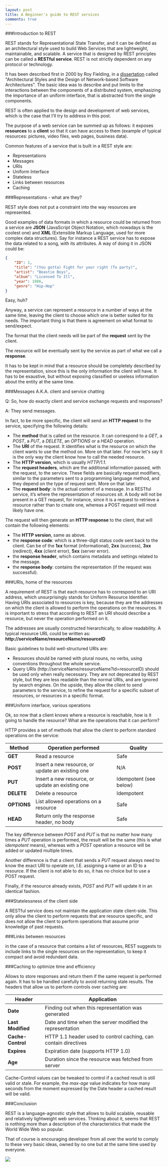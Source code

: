 ```yaml
---
layout: post
title: A Beginner's guide to REST services
comments: true
---
```


###Introduction to REST

REST stands for Representational State Transfer, and it can be defined as an architectural style used to build Web Services that are lightweight, maintainable, and scalable. A service that is designed by REST principles can be called a **RESTful service**. REST is not strictly dependent on any protocol or technology.

It has been described first in 2000 by Roy Fielding, in a [dissertation](http://www.ics.uci.edu/~fielding/pubs/webarch_icse2000.pdf) called "Architectural Styles and the Design of Network-based Software Architectures". The basic idea was to describe and put limits to the interactions between the components of a distributed system, emphasizing the importance of an uniform interface, that is abstracted from the single components.

REST is often applied to the design and development of web services, which is the case that I'll try to address in this post.

The purpose of a web service can be summed up as follows: it exposes **resources** to a **client** so that it can have access to them (example of typical resources: pictures, video files, web pages, business data).

Common features of a service that is built in a REST style are:

- Representations
- Messages
- URIs
- Uniform Interface
- Stateless
- Links between resources
- Caching

###Representations - what are they?

REST style does not put a constraint into the way resources are represented.

Good examples of data formats in which a resource could be returned from a service are **JSON** (JavaScript Object Notation, which nowadays is the coolest one) and **XML** (Extensible Markup Language, used for more complex data structures). Say for instance a REST service has to expose the data related to a song, with its attributes. A way of doing it in JSON could be:

```json
{
    "ID": 1,
    "title": "(You gotta) Fight for your right (To party)",
    "artist": "Beastie Boys",
    "album": "Licensed To Ill",
    "year": 1986,
    "genre": "Hip-Hop"
}
```

Easy, huh?

Anyway, a service can represent a resource in a number of ways at the same time, leaving the client to choose which one is better suited for its needs. The important thing is that there is agreement on what format to send/expect.

The format that the client needs will be part of the **request** sent by the client.

The resource will be eventually sent by the service as part of what we call a **response**.

It has to be kept in mind that a resource should be completely described by the representation, since this is the only information the client will have. It has to be exaustive, but without exposing classified or useless information about the entity at the same time.

###Messages A.K.A. client and service chatting

Q: So, how do exactly client and service exchange requests and responses?

A: They send messages.

In fact, to be more specific, the client will send an **HTTP request** to the service, specifying the following details:

- The **method** that is called on the resource. It can correspond to a *GET*, a *POST*, a *PUT*, a *DELETE*, an *OPTIONS* or a *HEAD* operation.
- The **URI** of the request. It identifies what is the resource on which the client wants to use the method on. More on that later. For now let's say it is the only way the client know how to call the needed resource.
- The **HTTP version**, which is usually *HTTP/1.1*.
- The **request headers**, which are the additional information passed, with the request, to the service. These fields are basically request modifiers, similar to the parameters sent to a programming language method, and they depend on the type of request sent. More on that later.
- The **request body**: is the actual content of a message. In a RESTful service, it’s where the representation of resources sit. A body will not be present in a GET request, for instance, since it is a request to retrieve a resource rather than to create one, whereas a POST request will most likely have one.

The request will then generate an **HTTP response** to the client, that will contain the following elements:

- The **HTTP version**, same as above.
- the **response code**: which is a three-digit status code sent back to the client. Can be of the **1xx** format (informational), **2xx** (success), **3xx** (redirect), **4xx** (client error), **5xx** (server error).
- the **response header**, which contains metadata and settings related to the message.
- the **response body**: contains the representation (if the request was successful).

###URIs, home of the resources

A requirement of REST is that each resource has to correspond to an URI address, which unsurprisingly stands for Uniform Resource Identifier. Having URIs associated to resources is key, because they are the addresses on which the client is allowed to perform the operations on the resources. It is important to stress that according to REST an URI should describe a resource, but never the operation performed on it.

The addresses are usually constructed hierarchically, to allow readability. A typical resource URL could be written as:
**http://serviceName/resourceName/resourceID**

Basic guidelines to build well-structured URIs are:

- Resources should be named with plural nouns, no verbs, using conventions throughout the whole service.
- Query URIs (http://serviceName/resourceName?id=resourceID) should be used only when really necessary. They are not deprecated by REST style, but they are less readable than the normal URIs, and are ignored by search engines. On the upside, they allow the client to send parameters to the service, to refine the request for a specific subset of resources, or resources in a specific format.

###Uniform interface, various operations

Ok, so now that a client knows where a resource is reachable, how is it going to handle the resource? What are the operations that it can perform?

HTTP provides a set of methods that allow the client to perform standard operations on the service:

| Method  | Operation performed                              | Quality                |
|---------|--------------------------------------------------|------------------------|
| **GET**     | Read a resource                                  | Safe                   |
| **POST**    | Insert a new resource, or update an existing one | N/A                    |
| **PUT**     | Insert a new resource, or update an existing one | Idempotent (see below) |
| **DELETE**  | Delete a resource                                | Idempotent             |
| **OPTIONS** | List allowed operations on a resource            | Safe                   |
| **HEAD**    | Return only the response header, no body         | Safe                   |

The key difference between *POST* and *PUT* is that no matter how many times a *PUT* operation is performed, the result will be the same (this is what *idempotent* means), whereas with a *POST* operation a resource will be added or updated multiple times.

Another difference is that a client that sends a *PUT* request always need to know the exact URI to operate on, I.E. assigning a name or an ID to a resource. If the client is not able to do so, it has no choice but to use a POST request.

Finally, if the resource already exists, *POST* and *PUT* will update it in an identical fashion.

###Statelessness of the client side

A RESTful service does not maintain the application state client-side. This only allow the client to perform requests that are resource specific, and does not allow the client to perform operations that assume prior knowledge of past requests.

###Links between resources

in the case of a resource that contains a list of resources, REST suggests to include links to the single resources on the representation, to keep it compact and avoid redundant data.

###Caching to optimize time and efficiency

Allows to store responses and return them if the same request is performed again. It has to be handled carefully to avoid returning stale results. The headers that allow us to perform controls over caching are:

| Header | Application |
|--------|-------------|
| **Date** | Finding out when this representation was generated |
| **Last Modified** | Date and time when the server modified the representation |
| **Cache-Control** | HTTP 1.1 header used to control caching, can contain directives |
| **Expires** | Expiration date (supports HTTP 1.0) |
| **Age** | Duration since the resource was fetched from server |

Cache-Control values can be tweaked to control if a cached result is still valid or stale. For example, the *max-age* value indicates for how many seconds from the moment expressed by the Date header a cached result will be valid.

###Conclusion

REST is a language-agnostic style that allows to build scalable, reusable and relatively lightweight web services. Thinking about it, seems that REST is nothing more than a description of the characteristics that made the World Wide Web so popular.

That of course is encouraging developer from all over the world to comply to these very basic ideas, owned by no one but at the same time used by everyone.

<img src="http://federicomaffei.github.io/public/images/himym.gif" class="center-image"></img>